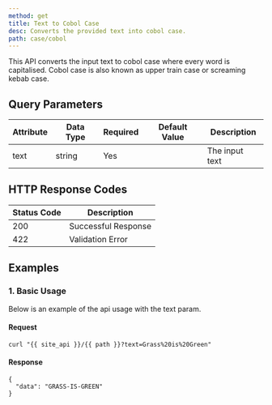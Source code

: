 ```yaml
---
method: get
title: Text to Cobol Case
desc: Converts the provided text into cobol case.
path: case/cobol
---
```


This API converts the input text to cobol case where every word is capitalised. Cobol case is also known as upper train case or screaming kebab case.

## Query Parameters

| Attribute | Data Type | Required | Default Value |Description |
| ----------- | ----------- | -----------  | ----------- | ----------- |
| text | string | Yes | | The input text  |

## HTTP Response Codes

| Status Code | Description |
| ----------- | ----------- |
| 200 | Successful Response |
| 422 | Validation Error |

## Examples

### 1. Basic Usage

Below is an example of the api usage with the text param. 

#### Request

```
curl "{{ site_api }}/{{ path }}?text=Grass%20is%20Green"
```

#### Response

```
{
  "data": "GRASS-IS-GREEN"
}
```

